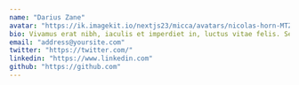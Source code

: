 ```yaml
---
name: "Darius Zane"
avatar: "https://ik.imagekit.io/nextjs23/micca/avatars/nicolas-horn-MTZTGvDsHFY-unsplash.jpg"
bio: Vivamus erat nibh, iaculis et imperdiet in, luctus vitae felis. Sed tincidunt hendrerit metus, sit amet molestie urna vestibulum sed. Praesent accumsan leo at facilisis elementum.
email: "address@yoursite.com"
twitter: "https://twitter.com/"
linkedin: "https://www.linkedin.com"
github: "https://github.com"
---
```


